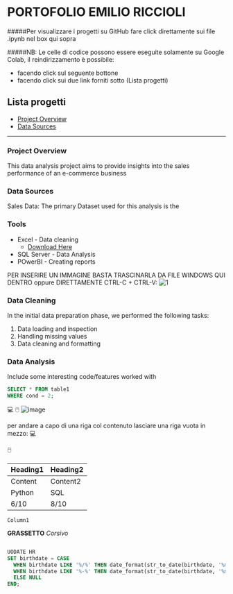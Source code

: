 # PORTOFOLIO EMILIO RICCIOLI

#####Per visualizzare i progetti su GitHub fare click direttamente sui file .ipynb nel box qui sopra

#####NB: Le celle di codice possono essere eseguite solamente su Google Colab, il reindirizzamento è possibile:
  - facendo click sul seguente bottone 
  - facendo click sui due link forniti sotto (Lista progetti)



## Lista progetti
- [Project Overview](#project-overview)
- [Data Sources](#data-sources)

---

### Project Overview
This data analysis project aims to provide insights into the sales performance of an e-commerce business

### Data Sources
Sales Data: The primary Dataset used for this analysis is the 

### Tools
- Excel - Data cleaning
  - [Download Here](https://www.youtube.com/watch?v=0N9xekdKCwk) 
- SQL Server - Data Analysis
- POwerBI - Creating reports

PER INSERIRE UN IMMAGINE BASTA TRASCINARLA DA FILE WINDOWS QUI DENTRO oppure DIRETTAMENTE CTRL-C + CTRL-V:
![1](https://github.com/user-attachments/assets/00cdb764-b082-4978-a19c-a044b8e9fb11)


### Data Cleaning
In the initial data preparation phase, we performed the following tasks:
1. Data loading and inspection
2. Handling missing values
3. Data cleaning and formatting

### Data Analysis
Include some interesting code/features worked with

```sql
SELECT * FROM table1
WHERE cond = 2;
```

💻
🖱️
![image](https://github.com/user-attachments/assets/a383db4a-084b-49d4-b39e-06e2a384066e)

per andare a capo di una riga col contenuto lasciare una riga vuota in mezzo:
💻

🖱️



|Heading1|Heading2|
|--------|--------|
|Content|Content2|
|Python|SQL|
|6/10|8/10|

`Column1`

**GRASSETTO**
*Corsivo*


```sql
```

```sql
UODATE HR
SET birthdate = CASE
  WHEN birthdate LIKE '%/%' THEN date_format(str_to_date(birthdate, '%m/%d/%Y'), '%Y-%m-%d')
  WHEN birthdate LIKE '%-%' THEN date_format(str_to_date(birthdate, '%m-%d-%Y'), '%Y-%m-%d')
  ELSE NULL
END;
```

```sql

```
